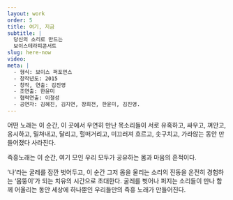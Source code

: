```yaml
---
layout: work
order: 5
title: 여기, 지금
subtitle: |
  당신의 소리로 만드는
  보이스테라피콘서트
slug: here-now
video:
meta: |
  - 형식: 보이스 퍼포먼스
  - 창작년도: 2015
  - 창작, 연출: 김진영
  - 조연출: 한윤미
  - 협력연출: 이철성
  - 공연자: 김혜진, 김지연, 장희전, 한윤미, 김진영.
---
```


어떤 노래는 이 순간, 이 곳에서 우연히 만난 목소리들이 서로 유혹하고, 싸우고, 껴안고, 응시하고, 밀쳐내고, 달리고, 헐떠거리고, 미끄러져 흐르고, 솟구치고, 가라않는 동안 만들어졌다 사라진다.

즉흥노래는 이 순간, 여기 모인 우리 모두가 공유하는 몸과 마음의 흔적이다.

‘나’라는 굴레를 잠깐 벗어두고, 이 순간 그저 몸을 울리는 소리의 진동을 온전히 경험하는 ‘몸뚱이’가 되는 치유의 시간으로 초대한다. 굴레를 벗어나 퍼지는 소리들이 만나 함께 어울리는 동안 세상에 하나뿐인 우리들만의 즉흥 노래가 만들어진다.
